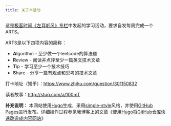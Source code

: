 ```yaml
---
title: 关于本活动
---
```


这是[极客时间《左耳听风》专栏](https://time.geekbang.org/column/intro/48)中发起的学习活动，要求自发每周完成一个ARTS。

ARTS是以下四项内容的简称：
* **A**lgorithm - 至少做一个leetcode的算法题
* **R**eview - 阅读并点评至少一篇英文技术文章
* **T**ip - 学习至少一个技术技巧
* **S**hare - 分享一篇有观点和思考的技术文章

打卡地址（知乎）：<https://www.zhihu.com/question/301150832>

读者故事：<http://stuq.com/a/100mT>

**补充说明：** 本网站使用[Hugo](https://gohugo.io/)生成，采用[simple-style](https://github.com/yanlinlin82/simple-style/)风格，并使用[GitHub Pages](https://pages.github.com/)进行发布。详细操作过程参见我博客上的文章《[使用Hugo将GitHub仓库快速改造成内容网站](http://yanlinlin.cn/2019/12/hugo-create-website-on-github/)》
